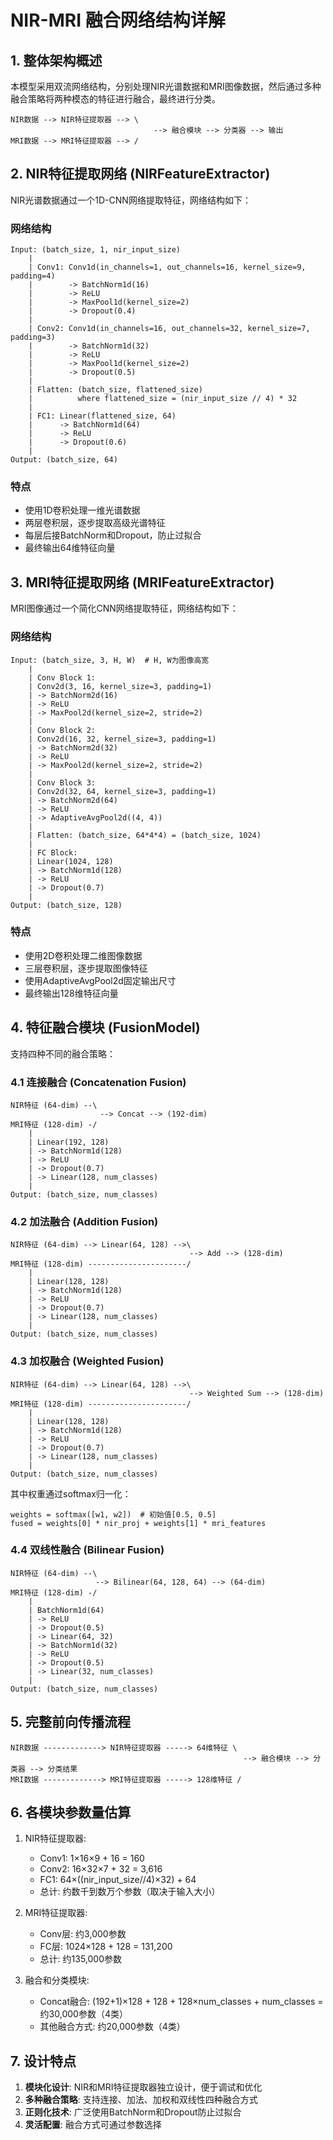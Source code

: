 # NIR-MRI 融合网络结构详解

## 1. 整体架构概述

本模型采用双流网络结构，分别处理NIR光谱数据和MRI图像数据，然后通过多种融合策略将两种模态的特征进行融合，最终进行分类。

```
NIR数据 --> NIR特征提取器 --> \
                                --> 融合模块 --> 分类器 --> 输出
MRI数据 --> MRI特征提取器 --> /
```

## 2. NIR特征提取网络 (NIRFeatureExtractor)

NIR光谱数据通过一个1D-CNN网络提取特征，网络结构如下：

### 网络结构
```
Input: (batch_size, 1, nir_input_size)
    |
    | Conv1: Conv1d(in_channels=1, out_channels=16, kernel_size=9, padding=4)
    |        -> BatchNorm1d(16)
    |        -> ReLU
    |        -> MaxPool1d(kernel_size=2)
    |        -> Dropout(0.4)
    |
    | Conv2: Conv1d(in_channels=16, out_channels=32, kernel_size=7, padding=3)
    |        -> BatchNorm1d(32)
    |        -> ReLU
    |        -> MaxPool1d(kernel_size=2)
    |        -> Dropout(0.5)
    |
    | Flatten: (batch_size, flattened_size)
    |          where flattened_size = (nir_input_size // 4) * 32
    |
    | FC1: Linear(flattened_size, 64)
    |      -> BatchNorm1d(64)
    |      -> ReLU
    |      -> Dropout(0.6)
    |
Output: (batch_size, 64)
```

### 特点
- 使用1D卷积处理一维光谱数据
- 两层卷积层，逐步提取高级光谱特征
- 每层后接BatchNorm和Dropout，防止过拟合
- 最终输出64维特征向量

## 3. MRI特征提取网络 (MRIFeatureExtractor)

MRI图像通过一个简化CNN网络提取特征，网络结构如下：

### 网络结构
```
Input: (batch_size, 3, H, W)  # H, W为图像高宽
    |
    | Conv Block 1:
    | Conv2d(3, 16, kernel_size=3, padding=1)
    | -> BatchNorm2d(16)
    | -> ReLU
    | -> MaxPool2d(kernel_size=2, stride=2)
    |
    | Conv Block 2:
    | Conv2d(16, 32, kernel_size=3, padding=1)
    | -> BatchNorm2d(32)
    | -> ReLU
    | -> MaxPool2d(kernel_size=2, stride=2)
    |
    | Conv Block 3:
    | Conv2d(32, 64, kernel_size=3, padding=1)
    | -> BatchNorm2d(64)
    | -> ReLU
    | -> AdaptiveAvgPool2d((4, 4))
    |
    | Flatten: (batch_size, 64*4*4) = (batch_size, 1024)
    |
    | FC Block:
    | Linear(1024, 128)
    | -> BatchNorm1d(128)
    | -> ReLU
    | -> Dropout(0.7)
    |
Output: (batch_size, 128)
```

### 特点
- 使用2D卷积处理二维图像数据
- 三层卷积层，逐步提取图像特征
- 使用AdaptiveAvgPool2d固定输出尺寸
- 最终输出128维特征向量

## 4. 特征融合模块 (FusionModel)

支持四种不同的融合策略：

### 4.1 连接融合 (Concatenation Fusion)
```
NIR特征 (64-dim) --\
                    --> Concat --> (192-dim)
MRI特征 (128-dim) -/
    |
    | Linear(192, 128)
    | -> BatchNorm1d(128)
    | -> ReLU
    | -> Dropout(0.7)
    | -> Linear(128, num_classes)
    |
Output: (batch_size, num_classes)
```

### 4.2 加法融合 (Addition Fusion)
```
NIR特征 (64-dim) --> Linear(64, 128) -->\
                                        --> Add --> (128-dim)
MRI特征 (128-dim) ----------------------/
    |
    | Linear(128, 128)
    | -> BatchNorm1d(128)
    | -> ReLU
    | -> Dropout(0.7)
    | -> Linear(128, num_classes)
    |
Output: (batch_size, num_classes)
```

### 4.3 加权融合 (Weighted Fusion)
```
NIR特征 (64-dim) --> Linear(64, 128) -->\
                                        --> Weighted Sum --> (128-dim)
MRI特征 (128-dim) ----------------------/
    |
    | Linear(128, 128)
    | -> BatchNorm1d(128)
    | -> ReLU
    | -> Dropout(0.7)
    | -> Linear(128, num_classes)
    |
Output: (batch_size, num_classes)
```

其中权重通过softmax归一化：
```
weights = softmax([w1, w2])  # 初始值[0.5, 0.5]
fused = weights[0] * nir_proj + weights[1] * mri_features
```

### 4.4 双线性融合 (Bilinear Fusion)
```
NIR特征 (64-dim) --\
                   --> Bilinear(64, 128, 64) --> (64-dim)
MRI特征 (128-dim) -/
    |
    | BatchNorm1d(64)
    | -> ReLU
    | -> Dropout(0.5)
    | -> Linear(64, 32)
    | -> BatchNorm1d(32)
    | -> ReLU
    | -> Dropout(0.5)
    | -> Linear(32, num_classes)
    |
Output: (batch_size, num_classes)
```

## 5. 完整前向传播流程

```
NIR数据 -------------> NIR特征提取器 -----> 64维特征 \
                                                    --> 融合模块 --> 分类器 --> 分类结果
MRI数据 -------------> MRI特征提取器 -----> 128维特征 /
```

## 6. 各模块参数量估算

1. NIR特征提取器:
   - Conv1: 1×16×9 + 16 = 160
   - Conv2: 16×32×7 + 32 = 3,616
   - FC1: 64×((nir_input_size//4)×32) + 64
   - 总计: 约数千到数万个参数（取决于输入大小）

2. MRI特征提取器:
   - Conv层: 约3,000参数
   - FC层: 1024×128 + 128 = 131,200
   - 总计: 约135,000参数

3. 融合和分类模块:
   - Concat融合: (192+1)×128 + 128 + 128×num_classes + num_classes = 约30,000参数（4类）
   - 其他融合方式: 约20,000参数（4类）

## 7. 设计特点

1. **模块化设计**: NIR和MRI特征提取器独立设计，便于调试和优化
2. **多种融合策略**: 支持连接、加法、加权和双线性四种融合方式
3. **正则化技术**: 广泛使用BatchNorm和Dropout防止过拟合
4. **灵活配置**: 融合方式可通过参数选择